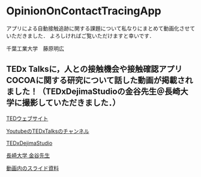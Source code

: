 # OpinionOnContactTracingApp

アプリによる自動接触追跡に関する課題について私なりにまとめて動画化させていただきました．
よろしければご覧いただけますと幸いです．

千葉工業大学　藤原明広


## TEDx Talksに，人との接触機会や接触確認アプリCOCOAに関する研究について話した動画が掲載されました！（TEDxDejimaStudioの金谷先生＠長崎大学に撮影していただきました．）

[TEDウェブサイト]( https://www.ted.com/talks/akihiro_fujihara_ichigo_ichie_life_logging_and_exposure_notification )

[YoutubeのTEDxTalksのチャンネル](https://www.youtube.com/watch?v=E-jpINKQ_Vo )

[TEDxDejimaStudio]( https://www.ted.com/tedx/events/50493 )

[長崎大学 金谷先生]( https://www.idsci.nagasaki-u.ac.jp/research_ac/facultylist/staff6/ )

[動画内のスライド資料]( https://drive.google.com/file/d/1CV883gUnkxpJlZopoQukbhwJ-GnOUKNB/view ) 
